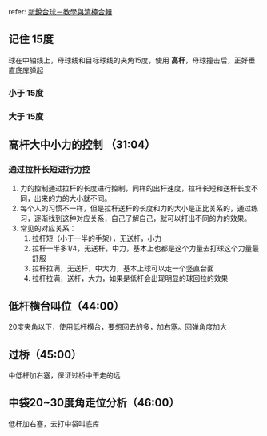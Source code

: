 refer: [新銳台球－教學與清檯合輯](https://www.youtube.com/watch?v=nh51lZm5sYc)

## 记住 15度
球在中轴线上，母球线和目标球线的夹角15度，使用 **高杆**，母球撞击后，正好垂直底库弹起
### 小于 15度
### 大于 15度

## 高杆大中小力的控制 （31:04）
### 通过拉杆长短进行力控
1. 力的控制通过拉杆的长度进行控制，同样的出杆速度，拉杆长短和送杆长度不同，出来的力的大小就不同。
2. 每个人的习惯不一样，但是拉杆送杆的长度和力的大小是正比关系的，通过练习，逐渐找到这种对应关系，自己了解自己，就可以打出不同的力的效果。
3. 常见的对应关系：
   1. 拉杆短（小于一半的手架），无送杆，小力
   2. 拉杆一半多1/4，无送杆，中力，基本上也都是这个力量去打球这个力量最舒服
   3. 拉杆拉满，无送杆，中大力，基本上球可以走一个竖直台面
   4. 拉杆拉满，送杆，大力，如果是低杆会出现明显的球回拉的效果

## 低杆横台叫位（44:00）
20度夹角以下，使用低杆横台，要想回去的多，加右塞。回弹角度加大

## 过桥（45:00）
中低杆加右塞，保证过桥中干走的远

## 中袋20~30度角走位分析（46:00）
低杆加右塞，去打中袋叫底库